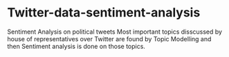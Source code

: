 # Twitter-data-sentiment-analysis
Sentiment Analysis on political tweets
Most important topics disscussed by house of representatives over Twitter are found by Topic Modelling and then Sentiment analysis is done on those topics.
